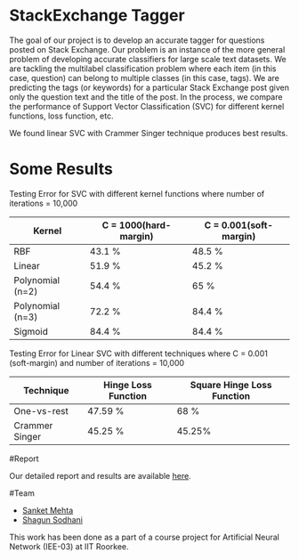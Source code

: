 # StackExchange Tagger

The goal of our project is to develop an accurate tagger for questions posted on Stack Exchange. Our problem is an instance of the more general problem of developing accurate classifiers for large scale text datasets. We are tackling the multilabel classification problem where each item (in this case, question) can belong to multiple classes (in this case, tags). We are predicting the tags (or keywords) for a particular Stack Exchange post given only the question text and the title of the post. In the process, we compare the performance of Support Vector Classification (SVC) for different kernel functions, loss function, etc. 

We found linear SVC with Crammer Singer technique produces best results. 

# Some Results

Testing Error for SVC with different kernel functions where number of iterations = 10,000

|  Kernel          | C = 1000(hard-margin) | C = 0.001(soft-margin)   |
|------------------|-----------------------|--------------------------|
| RBF              |  43.1 %               |   48.5 %                 |
| Linear           |  51.9 %               |   45.2 %                 |
| Polynomial (n=2) |  54.4 %               |   65 %                   |
| Polynomial (n=3) |  72.2 %               |   84.4 %                 |
| Sigmoid          |  84.4 %               |   84.4 %                 |


Testing Error for Linear SVC with different techniques where C = 0.001 (soft-margin) and number of iterations = 10,000

| Technique      | Hinge Loss Function | Square Hinge Loss Function |
|----------------|---------------------|----------------------------|
| One-vs-rest    |      47.59 %        |            68 %            |
| Crammer Singer |      45.25 %        |           45.25%           |


#Report

Our detailed report and results are available [here](https://sites.google.com/site/sanketmehtaiitr/home/stack-exchange-tagger).


#Team

* [Sanket Mehta](https://twitter.com/sanketvmehta)
* [Shagun Sodhani](https://twitter.com/shagunsodhani)

This work has been done as a part of a course project for Artificial Neural Network (IEE-03) at IIT Roorkee. 
